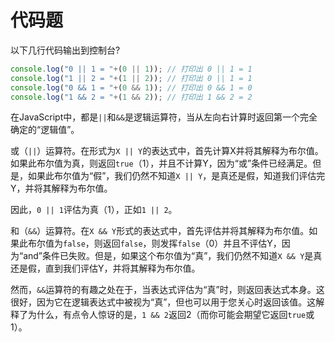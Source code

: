 # 代码题

以下几行代码输出到控制台?

```js
console.log("0 || 1 = "+(0 || 1)); // 打印出 0 || 1 = 1
console.log("1 || 2 = "+(1 || 2)); // 打印出 0 || 1 = 1
console.log("0 && 1 = "+(0 && 1)); // 打印出 0 && 1 = 0
console.log("1 && 2 = "+(1 && 2)); // 打印出 1 && 2 = 2 
```

在JavaScript中，都是`||`和`&&`是逻辑运算符，当从左向右计算时返回第一个完全确定的“逻辑值”。

或（`||`）运算符。在形式为`X || Y`的表达式中，首先计算X并将其解释为布尔值。如果此布尔值为真，则返回`true`（1），并且不计算Y，因为“或”条件已经满足。但是，如果此布尔值为“假”，我们仍然不知道`X || Y`，是真还是假，知道我们评估完Y，并将其解释为布尔值。

因此，`0 || 1`评估为真（1），正如`1 || 2`。

和（`&&`）运算符。在`X && Y`形式的表达式中，首先评估并将其解释为布尔值。如果此布尔值为`false`，则返回`false`，则发挥`false`（0）并且不评估Y，因为“and”条件已失败。但是，如果这个布尔值为“真”，我们仍然不知道`X && Y`是真还是假，直到我们评估Y，并将其解释为布尔值。

然而，`&&`运算符的有趣之处在于，当表达式评估为“真”时，则返回表达式本身。这很好，因为它在逻辑表达式中被视为“真”，但也可以用于您关心时返回该值。这解释了为什么，有点令人惊讶的是，`1 && 2`返回2（而你可能会期望它返回`true`或1）。